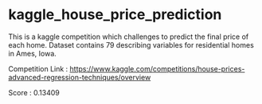 # kaggle_house_price_prediction 

This is a kaggle competition which challenges to predict the final price of each home. Dataset contains 79 describing variables for residential homes in Ames, Iowa.

Competition Link : https://www.kaggle.com/competitions/house-prices-advanced-regression-techniques/overview

Score : 0.13409
